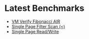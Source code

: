 # Latest Benchmarks

- [VM Verify Fibonacci AIR](benchmarks/vm_verify_fibair.md)
- [Single Page Filter Scan (<)](benchmarks/single_filter.md)
- [Single Page Read/Write](benchmarks/single_rw.md)

